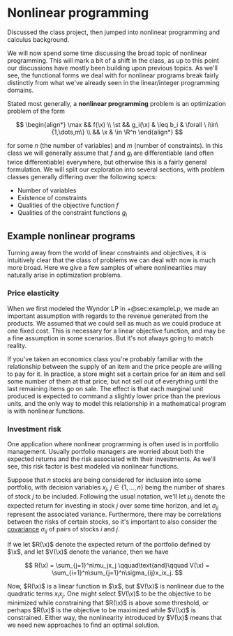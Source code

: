 # Nonlinear programming

<div class='lectureVideoEmbed' video-id='a1bace97c5f1459bb76588dfdba3d4c11d' video-date='2023-10-16'>Discussed the class project, then jumped into nonlinear programming and calculus background.</div>

We will now spend some time discussing the broad topic of nonlinear programming. This will mark a bit of a shift in the class, as up to this point our discussions have mostly been building upon previous topics. As we'll see, the functional forms we deal with for nonlinear programs break fairly distinctly from what we've already seen in the linear/integer programming domains.

Stated most generally, a **nonlinear programming** problem is an optimization problem of the form

$$
\begin{align*}
\max && f(\x) \\
\st  && g_i(\x) & \leq b_i & \forall \ i\in\{1,\dots,m\} \\
     && \x & \in \R^n
\end{align*}
$$

for some $n$ (the number of variables) and $m$ (number of constraints). In this class we will generally assume that $f$ and $g_i$ are differentiable (and often twice differentiable) everywhere, but otherwise this is a fairly general formulation. We will split our exploration into several sections, with problem classes generally differing over the following specs:

- Number of variables
- Existence of constraints
- Qualities of the objective function $f$
- Qualities of the constraint functions $g_i$

## Example nonlinear programs

Turning away from the world of linear constraints and objectives, it is intuitively clear that the class of problems we can deal with now is much more broad. Here we give a few samples of where nonlinearities may naturally arise in optimization problems.

### Price elasticity

When we first modeled the Wyndor LP in +@sec:exampleLp, we made an important assumption with regards to the revenue generated from the products. We assumed that we could sell as much as we could produce at one fixed cost. This is necessary for a linear objective function, and may be a fine assumption in some scenarios. But it's not always going to match reality.

If you've taken an economics class you're probably familiar with the relationship between the supply of an item and the price people are willing to pay for it. In practice, a store might set a certain price for an item and sell some number of them at that price, but not sell out of everything until the last remaining items go on sale. The effect is that each marginal unit produced is expected to command a slightly lower price than the previous units, and the only way to model this relationship in a mathematical program is with nonlinear functions.

### Investment risk

One application where nonlinear programming is often used is in portfolio management. Usually portfolio managers are worried about both the expected returns and the risk associated with their investments. As we'll see, this risk factor is best modeled via nonlinear functions.

Suppose that $n$ stocks are being considered for inclusion into some portfolio, with decision variables $x_j$, $j\in\{1,\dots,n\}$ being the number of shares of stock $j$ to be included. Following the usual notation, we'll let $\mu_j$ denote the expected return for investing in stock $j$ over some time horizon, and let $\sigma_{jj}$ represent the associated variance. Furthermore, there may be correlations between the risks of certain stocks, so it's important to also consider the [covariance](https://en.wikipedia.org/wiki/Covariance) $\sigma_{ij}$ of pairs of stocks $i$ and $j$.

If we let $R(\x)$ denote the expected return of the portfolio defined by $\x$, and let $V(\x)$ denote the variance, then we have

$$
R(\x) = \sum_{j=1}^n\mu_jx_j \qquad\text{and}\qquad V(\x) = \sum_{i=1}^n\sum_{j=1}^n\sigma_{ij}x_ix_j.
$$

Now, $R(\x)$ is a linear function in $\x$, but $V(\x)$ is nonlinear due to the quadratic terms $x_ix_j$. One might select $V(\x)$ to be the objective to be minimized while constraining that $R(\x)$ is above some threshold, or perhaps $R(\x)$ is the objective to be maximized while $V(\x)$ is constrained. Either way, the nonlinearity introduced by $V(\x)$ means that we need new approaches to find an optimal solution.
